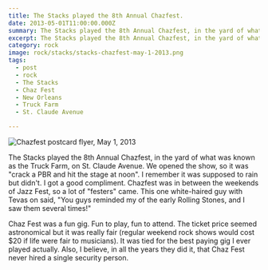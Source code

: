 ```yaml
---
title: The Stacks played the 8th Annual Chazfest.
date: 2013-05-01T11:00:00.000Z
summary: The Stacks played the 8th Annual Chazfest, in the yard of what was known as the Truck Farm, on St. Claude Avenue. 
excerpt: The Stacks played the 8th Annual Chazfest, in the yard of what was known as the Truck Farm, on St. Claude Avenue. 
category: rock
image: rock/stacks/stacks-chazfest-may-1-2013.png
tags:
  - post 
  - rock
  - The Stacks
  - Chaz Fest
  - New Orleans
  - Truck Farm
  - St. Claude Avenue

---
```


![Chazfest postcard flyer, May 1, 2013](/static/img/rock/stacks/stacks-chazfest-may-1-2013.png "Chazfest postcard flyer, May 1 2013")

The Stacks played the 8th Annual Chazfest, in the yard of what was known as the Truck Farm, on St. Claude Avenue. We opened the show, so it was "crack a PBR and hit the stage at noon". I remember it was supposed to rain but didn't. I got a good compliment. Chazfest was in between the weekends of Jazz Fest, so a lot of "festers" came. This one white-haired guy with Tevas on said, "You guys reminded my of the early Rolling Stones, and I saw them several times!"

Chaz Fest was a fun gig. Fun to play, fun to attend. The ticket price seemed astronomical but it was really fair (regular weekend rock shows would cost $20 if life were fair to musicians). It was tied for the best paying gig I ever played actually. Also, I believe, in all the years they did it, that Chaz Fest never hired a single security person. 